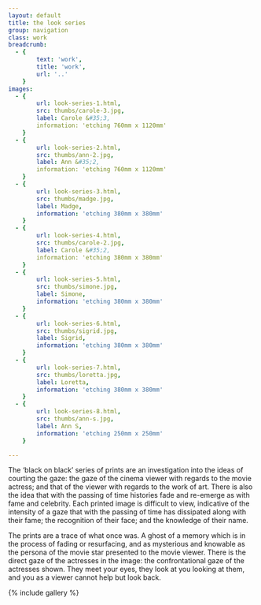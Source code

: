 ```yaml
---
layout: default
title: the look series
group: navigation
class: work
breadcrumb:
  - {
  		text: 'work',
  		title: 'work',
  		url: '..'
	}
images:
  - {
		url: look-series-1.html, 
		src: thumbs/carole-3.jpg,
		label: Carole &#35;3,
		information: 'etching 760mm x 1120mm'
	}
  - {
		url: look-series-2.html, 
		src: thumbs/ann-2.jpg,
		label: Ann &#35;2,
		information: 'etching 760mm x 1120mm'
	}
  - {
		url: look-series-3.html, 
		src: thumbs/madge.jpg,
		label: Madge,
		information: 'etching 380mm x 380mm'
	}
  - {
		url: look-series-4.html, 
		src: thumbs/carole-2.jpg,
		label: Carole &#35;2,
		information: 'etching 380mm x 380mm'
	}
  - {
		url: look-series-5.html, 
		src: thumbs/simone.jpg,
		label: Simone,
		information: 'etching 380mm x 380mm'
	}
  - {
		url: look-series-6.html, 
		src: thumbs/sigrid.jpg,
		label: Sigrid,
		information: 'etching 380mm x 380mm'
	}
  - {
		url: look-series-7.html, 
		src: thumbs/loretta.jpg,
		label: Loretta,
		information: 'etching 380mm x 380mm'
	}
  - {
		url: look-series-8.html, 
		src: thumbs/ann-s.jpg,
		label: Ann S,
		information: 'etching 250mm x 250mm'
	}

---
```


The ‘black on black’ series of prints are an investigation into the ideas of courting the gaze: the gaze of the cinema viewer with regards to the movie actress; and that of the viewer with regards to the work of art. There is also the idea that with the passing of time histories fade and re-emerge as with fame and celebrity. Each printed image is difficult to view, indicative of the intensity of a gaze that with the passing of time has dissipated along with their fame; the recognition of their face; and the knowledge of their name. 

The prints are a trace of what once was. A ghost of a memory which is in the process of fading or resurfacing, and as mysterious and knowable as the persona of the movie star presented to the movie viewer. There is the direct gaze of the actresses in the image: the confrontational gaze of the actresses shown. They meet your eyes, they look at you looking at them, and you as a viewer cannot help but look back.

{% include gallery %}
